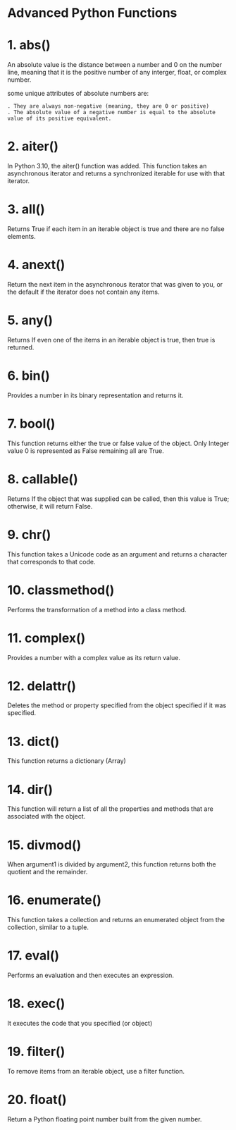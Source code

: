# Advanced Python Functions 

# 1. abs()
An absolute value is the distance between a number and 0 on the number line, meaning that it is the positive number of any interger, float, or complex number. 

some unique attributes of absolute numbers are:

    . They are always non-negative (meaning, they are 0 or positive)
    . The absolute value of a negative number is equal to the absolute value of its positive equivalent. 


# 2. aiter()
In Python 3.10, the aiter() function was added. This function takes an asynchronous iterator and returns a synchronized iterable for use with that iterator.

# 3. all()
Returns True if each item in an iterable object is true and there are no false elements.

# 4. anext()
Return the next item in the asynchronous iterator that was given to you, or the default if the iterator does not contain any items.

# 5. any()
Returns If even one of the items in an iterable object is true, then true is returned.

# 6. bin()
Provides a number in its binary representation and returns it.

# 7. bool()
This function returns either the true or false value of the object. Only Integer value 0 is represented as False remaining all are True.

# 8. callable()
Returns If the object that was supplied can be called, then this value is True; otherwise, it will return False.

# 9. chr()
This function takes a Unicode code as an argument and returns a character that corresponds to that code.

# 10. classmethod()
Performs the transformation of a method into a class method.

# 11. complex()
Provides a number with a complex value as its return value.

# 12. delattr()
Deletes the method or property specified from the object specified if it was specified.

# 13. dict()
This function returns a dictionary (Array)

# 14. dir()
This function will return a list of all the properties and methods that are associated with the object.

# 15. divmod()
When argument1 is divided by argument2, this function returns both the quotient and the remainder.

# 16. enumerate()
This function takes a collection and returns an enumerated object from the collection, similar to a tuple.

# 17. eval()
Performs an evaluation and then executes an expression.

# 18. exec()
It executes the code that you specified (or object)

# 19. filter()
To remove items from an iterable object, use a filter function.

# 20. float()
Return a Python floating point number built from the given number.



